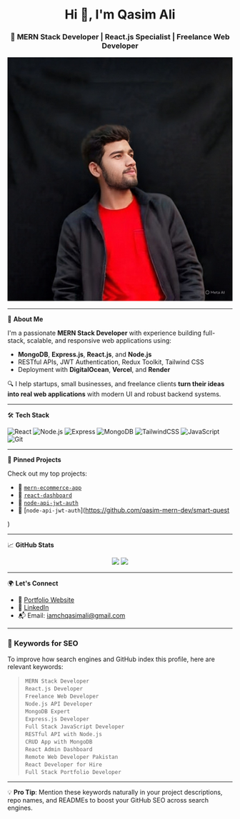 <h1 align="center">Hi 👋, I'm Qasim Ali</h1>
<h3 align="center">🚀 MERN Stack Developer | React.js Specialist | Freelance Web Developer</h3>

<p align="center">
  <a href="https://github.com/qasim-mern-dev">
   <img src="images/qasim-mern-dev.png" alt="Qasim Ali – MERN Stack Developer" />


  </a>
</p>

---

🧠 **About Me**

I'm a passionate **MERN Stack Developer** with experience building full-stack, scalable, and responsive web applications using:

- **MongoDB**, **Express.js**, **React.js**, and **Node.js**
- RESTful APIs, JWT Authentication, Redux Toolkit, Tailwind CSS
- Deployment with **DigitalOcean**, **Vercel**, and **Render**

🔍 I help startups, small businesses, and freelance clients **turn their ideas into real web applications** with modern UI and robust backend systems.

---

🛠️ **Tech Stack**

![React](https://img.shields.io/badge/-React-61DAFB?logo=react&logoColor=white&style=flat)
![Node.js](https://img.shields.io/badge/-Node.js-339933?logo=node.js&logoColor=white&style=flat)
![Express](https://img.shields.io/badge/-Express-black?logo=express&logoColor=white&style=flat)
![MongoDB](https://img.shields.io/badge/-MongoDB-47A248?logo=mongodb&logoColor=white&style=flat)
![TailwindCSS](https://img.shields.io/badge/-TailwindCSS-38B2AC?logo=tailwind-css&logoColor=white&style=flat)
![JavaScript](https://img.shields.io/badge/-JavaScript-F7DF1E?logo=javascript&logoColor=black&style=flat)
![Git](https://img.shields.io/badge/-Git-F05032?logo=git&logoColor=white&style=flat)

---

📌 **Pinned Projects**

Check out my top projects:

- 🔗 [`mern-ecommerce-app`](https://github.com/qasim-mern-dev/dialo-ecommerce)  
- 🔗 [`react-dashboard`](https://github.com/qasim-mern-dev/chatbot)  
- 🔗 [`node-api-jwt-auth`](https://github.com/qasim-mern-dev/Stackholder-app)
- 🔗 [`node-api-jwt-auth`](https://github.com/qasim-mern-dev/smart-quest

)

---

📈 **GitHub Stats**

<p align="center">
  <img src="https://github-readme-stats.vercel.app/api?username=qasim-mern-dev&show_icons=true&theme=radical" />
  <img src="https://github-readme-stats.vercel.app/api/top-langs/?username=qasim-mern-dev&layout=compact&theme=radical" />
</p>

---

🌍 **Let's Connect**

- 💼 [Portfolio Website](https://chqasim.me)
- 🔗 [LinkedIn](https://linkedin.com/in/qasim-mern-dev)
- 📬 Email: iamchqasimali@gmail.com

---

### 📌 Keywords for SEO

To improve how search engines and GitHub index this profile, here are relevant keywords:

> `MERN Stack Developer`  
> `React.js Developer`  
> `Freelance Web Developer`  
> `Node.js API Developer`  
> `MongoDB Expert`  
> `Express.js Developer`  
> `Full Stack JavaScript Developer`  
> `RESTful API with Node.js`  
> `CRUD App with MongoDB`  
> `React Admin Dashboard`  
> `Remote Web Developer Pakistan`  
> `React Developer for Hire`  
> `Full Stack Portfolio Developer`

---

💡 **Pro Tip**: Mention these keywords naturally in your project descriptions, repo names, and READMEs to boost your GitHub SEO across search engines.

